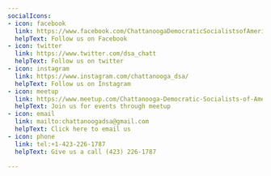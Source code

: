 ```yaml
---
socialIcons:
- icon: facebook
  link: https://www.facebook.com/ChattanoogaDemocraticSocialistsofAmerica
  helpText: Follow us on Facebook
- icon: twitter
  link: https://www.twitter.com/dsa_chatt
  helpText: Follow us on twitter
- icon: instagram
  link: https://www.instagram.com/chattanooga_dsa/
  helpText: Follow us on Instagram
- icon: meetup
  link: https://www.meetup.com/Chattanooga-Democratic-Socialists-of-America/
  helpText: Join us for events through meetup
- icon: email
  link: mailto:chattanoogadsa@gmail.com
  helpText: Click here to email us
- icon: phone
  link: tel:+1-423-226-1787
  helpText: Give us a call (423) 226-1787

---
```

